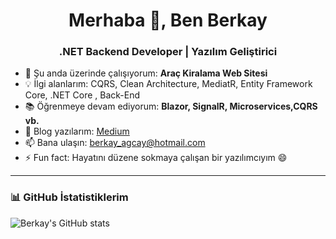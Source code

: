 <h1 align="center">Merhaba 👋, Ben Berkay</h1>
<h3 align="center">.NET Backend Developer | Yazılım Geliştirici</h3>

- 🚀 Şu anda üzerinde çalışıyorum: **Araç Kiralama Web Sitesi**
- 💡 İlgi alanlarım: CQRS, Clean Architecture, MediatR, Entity Framework Core, .NET Core , Back-End
- 📚 Öğrenmeye devam ediyorum: **Blazor, SignalR, Microservices,CQRS vb.**
- 📝 Blog yazılarım: [Medium]([https://medium.com/@kullaniciadiniz](https://medium.com/@berkay_agcay))
- 📫 Bana ulaşın: berkay_agcay@hotmail.com
- ⚡ Fun fact: Hayatını düzene sokmaya çalışan bir yazılımcıyım 😄

---

### 📊 GitHub İstatistiklerim
<p align="left">
  <img src="https://github-readme-stats.vercel.app/api?username=agcayberkay&show_icons=true&theme=tokyonight" alt="Berkay's GitHub stats"/>
</p>
